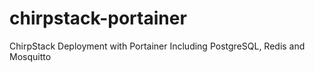 # chirpstack-portainer
ChirpStack Deployment with Portainer Including PostgreSQL, Redis and Mosquitto
